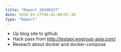 ```yaml
---
title: "Report 20200327"
date: 2020-03-27T06:45:00+07:30
type: "Report"
---
```



* Up blog site to github
* Hack pass from http://testapi.wsgroup-asia.com/
* Reseach about docker and docker-compose